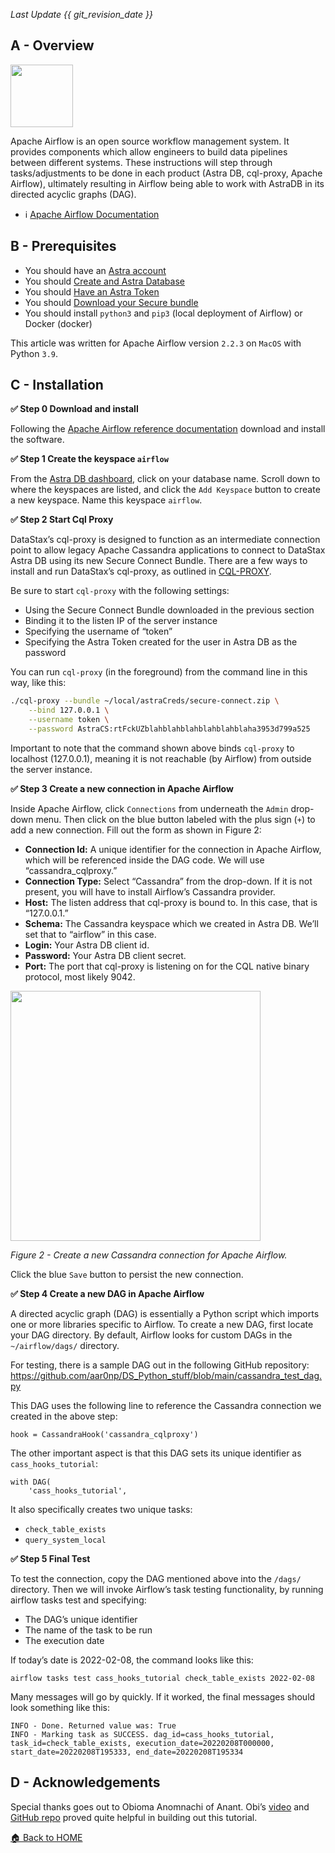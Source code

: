 *Last Update {{ git_revision_date }}*

## A - Overview

<img src="https://github.com/datastaxdevs/awesome-astra/blob/main/airflow/img/airflow-image.png?raw=true" height="100px" />

Apache Airflow is an open source workflow management system. It provides components which allow engineers to build data pipelines between different systems. These instructions will step through tasks/adjustments to be done in each product (Astra DB, cql-proxy, Apache Airflow), ultimately resulting in Airflow being able to work with AstraDB in its directed acyclic graphs (DAG).

- ℹ️ [Apache Airflow Documentation](https://airflow.apache.org/docs/apache-airflow/stable/index.html)

## B - Prerequisites

- You should have an [Astra account](http://astra.datastax.com/)
- You should [Create and Astra Database](https://github.com/datastaxdevs/awesome-astra/wiki/Create-an-AstraDB-Instance)
- You should [Have an Astra Token](https://github.com/datastaxdevs/awesome-astra/wiki/Create-an-Astra-Token)
- You should [Download your Secure bundle](https://github.com/datastaxdevs/awesome-astra/wiki/Download-the-secure-connect-bundle)
- You should install `python3` and `pip3` (local deployment of Airflow) or Docker (docker)

This article was written for Apache Airflow version `2.2.3` on `MacOS` with Python `3.9`.

## C - Installation

**✅ Step 0 Download and install**

Following the [Apache Airflow reference documentation](https://airflow.apache.org/docs/apache-airflow/stable/installation/index.html) download and install the software.

**✅ Step 1 Create the keyspace `airflow`**

From the [Astra DB dashboard](https://astra.datastax.com), click on your database name. Scroll down to where the keyspaces are listed, and click the `Add Keyspace` button to create a new keyspace. Name this keyspace `airflow`.

**✅ Step 2 Start Cql Proxy**

DataStax’s cql-proxy is designed to function as an intermediate connection point to allow legacy Apache Cassandra applications to connect to DataStax Astra DB using its new Secure Connect Bundle. There are a few ways to install and run DataStax’s cql-proxy, as outlined in [CQL-PROXY](https://github.com/datastaxdevs/awesome-astra/wiki/CQL-Proxy).

Be sure to start `cql-proxy` with the following settings:

- Using the Secure Connect Bundle downloaded in the previous section
- Binding it to the listen IP of the server instance
- Specifying the username of “token”
- Specifying the Astra Token created for the user in Astra DB as the password

You can run `cql-proxy` (in the foreground) from the command line in this way, like this:

```bash
./cql-proxy --bundle ~/local/astraCreds/secure-connect.zip \
    --bind 127.0.0.1 \
    --username token \
    --password AstraCS:rtFckUZblahblahblahblahblahblaha3953d799a525
```

Important to note that the command shown above binds `cql-proxy` to localhost (127.0.0.1), meaning it is not reachable (by Airflow) from outside the server instance.

**✅ Step 3 Create a new connection in Apache Airflow**

Inside Apache Airflow, click `Connections` from underneath the `Admin` drop-down menu. Then click on the blue button labeled with the plus sign (`+`) to add a new connection. Fill out the form as shown in Figure 2:

- **Connection Id:** A unique identifier for the connection in Apache Airflow, which will be referenced inside the DAG code. We will use “cassandra_cqlproxy.”
- **Connection Type:** Select “Cassandra” from the drop-down. If it is not present, you will have to install Airflow’s Cassandra provider.
- **Host:** The listen address that cql-proxy is bound to. In this case, that is “127.0.0.1.”
- **Schema:** The Cassandra keyspace which we created in Astra DB. We’ll set that to “airflow” in this case.
- **Login:** Your Astra DB client id.
- **Password:** Your Astra DB client secret.
- **Port:** The port that cql-proxy is listening on for the CQL native binary protocol, most likely 9042.

<img src="https://github.com/datastaxdevs/awesome-astra/blob/main/airflow/img/airflow-connection.png" height="400px" />

_Figure 2 - Create a new Cassandra connection for Apache Airflow._

Click the blue `Save` button to persist the new connection.

**✅ Step 4 Create a new DAG in Apache Airflow**

A directed acyclic graph (DAG) is essentially a Python script which imports one or more libraries specific to Airflow. To create a new DAG, first locate your DAG directory. By default, Airflow looks for custom DAGs in the `~/airflow/dags/` directory.

For testing, there is a sample DAG out in the following GitHub repository:
https://github.com/aar0np/DS_Python_stuff/blob/main/cassandra_test_dag.py

This DAG uses the following line to reference the Cassandra connection we created in the above step:

```
hook = CassandraHook('cassandra_cqlproxy')
```

The other important aspect is that this DAG sets its unique identifier as `cass_hooks_tutorial`:

```
with DAG(
    'cass_hooks_tutorial',
```

It also specifically creates two unique tasks:

- `check_table_exists`
- `query_system_local`

**✅ Step 5 Final Test**

To test the connection, copy the DAG mentioned above into the `/dags/` directory. Then we will invoke Airflow’s task testing functionality, by running airflow tasks test and specifying:

- The DAG’s unique identifier
- The name of the task to be run
- The execution date

If today’s date is 2022-02-08, the command looks like this:

```
airflow tasks test cass_hooks_tutorial check_table_exists 2022-02-08
```

Many messages will go by quickly. If it worked, the final messages should look something like this:

```
INFO - Done. Returned value was: True
INFO - Marking task as SUCCESS. dag_id=cass_hooks_tutorial, task_id=check_table_exists, execution_date=20220208T000000, start_date=20220208T195333, end_date=20220208T195334
```

## D - Acknowledgements

Special thanks goes out to Obioma Anomnachi of Anant. Obi’s [video](https://www.youtube.com/watch?v=h2OCveciEIA) and [GitHub repo](https://github.com/anomnaco/AirflowCassandra) proved quite helpful in building out this tutorial.

[🏠 Back to HOME](https://awesome-astra.github.io/docs/)

